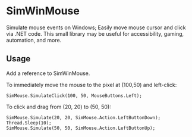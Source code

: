 # SimWinMouse
Simulate mouse events on Windows;  Easily move mouse cursor and click via .NET code.
This small library may be useful for accessibility, gaming, automation, and more.

## Usage
Add a reference to SimWinMouse.

To immediately move the mouse to the pixel at (100,50) and left-click:
```
SimMouse.SimulateClick(100, 50, MouseButtons.Left);
```

To click and drag from (20, 20) to (50, 50):
```
SimMouse.Simulate(20, 20, SimMouse.Action.LeftButtonDown);
Thread.Sleep(10);
SimMouse.Simulate(50, 50, SimMouse.Action.LeftButtonUp);
```
